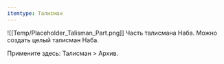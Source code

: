 ```yaml
---
itemtype: Талисман
---
```

![[Temp/Placeholder_Talisman_Part.png]]
Часть талисмана Наба. Можно создать целый талисман Наба.

Примените здесь: Талисман > Архив.
